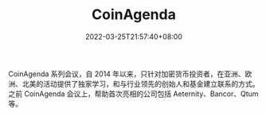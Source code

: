 ﻿---
weight: 
title: "CoinAgenda"
description: "CoinAgenda 系列会议，自 2014 年以来，只针对加密货币投资者，在亚洲、欧洲、北美的活动提供了独家学习，和与行业领先的创始人和基金建立联系的方式"
date: 2022-03-25T21:57:40+08:00
lastmod: 2022-03-25T16:45:40+08:00
draft: false
authors: ["Metabd"]
featuredImage: "coinagenda.jpg"
link: ""
tags: ["元宇宙社区","CoinAgenda"]
categories: ["navigation"]
navigation: ["元宇宙社区"]
lightgallery: true
toc: true
pinned: false
recommend: false
recommend1: false
---
CoinAgenda 系列会议，自 2014 年以来，只针对加密货币投资者，在亚洲、欧洲、北美的活动提供了独家学习，和与行业领先的创始人和基金建立联系的方式。之前 CoinAgenda 会议上，帮助首次亮相的公司包括 Aeternity、Bancor、Qtum 等。
